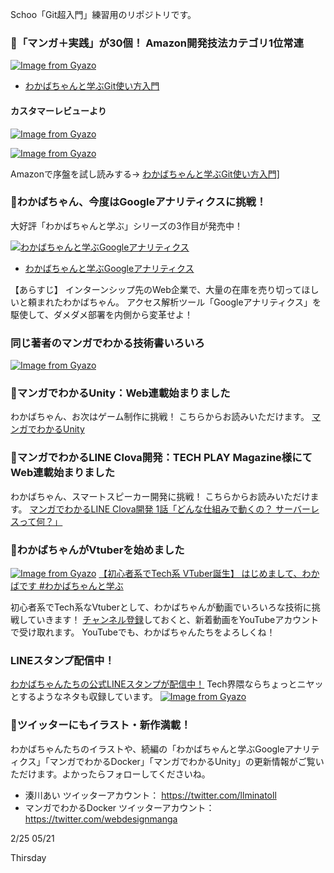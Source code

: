 Schoo「Git超入門」練習用のリポジトリです。

### 🌱「マンガ＋実践」が30個！ Amazon開発技法カテゴリ1位常連
<a href="https://amzn.to/2GgQCox">![Image from Gyazo](https://i.gyazo.com/0465458c28f3cd2b39774b75f7504b32.png)</a>

- <a href="https://amzn.to/2GgQCox">わかばちゃんと学ぶGit使い方入門</a>

#### カスタマーレビューより
<a href="https://amzn.to/2GgQCox">![Image from Gyazo](https://i.gyazo.com/3be55bf343bd016b8f4c46f04627a938.png)</a>

<a href="https://amzn.to/2GgQCox">![Image from Gyazo](https://i.gyazo.com/bbf1dc4c34ef81c866d941d8c25e7806.png)</a>

Amazonで序盤を試し読みする→ <a href="https://amzn.to/2GgQCox">わかばちゃんと学ぶGit使い方入門]</a>

### 🌱わかばちゃん、今度はGoogleアナリティクスに挑戦！
大好評「わかばちゃんと学ぶ」シリーズの3作目が発売中！

<a href="https://goo.gl/wU26Pp">![わかばちゃんと学ぶGoogleアナリティクス](https://gyazo.com/ea1c0aaeeb787405a7e5b032c51d09e8.png)</a>

- <a href="https://goo.gl/wU26Pp">わかばちゃんと学ぶGoogleアナリティクス</a>

 【あらすじ】 インターンシップ先のWeb企業で、大量の在庫を売り切ってほしいと頼まれたわかばちゃん。 アクセス解析ツール「Googleアナリティクス」を駆使して、ダメダメ部署を内側から変革せよ！

### 同じ著者のマンガでわかる技術書いろいろ
[![Image from Gyazo](https://i.gyazo.com/307889931fb5cf98e0ed53e1f25c4b5d.png)](https://amzn.to/2GasQeP)

### 🌱マンガでわかるUnity：Web連載始まりました
わかばちゃん、お次はゲーム制作に挑戦！
こちらからお読みいただけます。
[マンガでわかるUnity](https://unity-manga.hatenablog.com/)

 ### 🌱マンガでわかるLINE Clova開発：TECH PLAY Magazine様にてWeb連載始まりました
わかばちゃん、スマートスピーカー開発に挑戦！
こちらからお読みいただけます。
[マンガでわかるLINE Clova開発 1話「どんな仕組みで動くの？ サーバーレスって何？」](https://techplay.jp/column/354)

### 🌱わかばちゃんがVtuberを始めました
[![Image from Gyazo](https://i.gyazo.com/5422c4d554dbfbdc54741c862f64d254.gif)](https://gyazo.com/5422c4d554dbfbdc54741c862f64d254)
[【初心者系でTech系 VTuber誕生】 はじめまして、わかばです #わかばちゃんと学ぶ](https://www.youtube.com/watch?v=oOiOn-3AJuo)

初心者系でTech系なVtuberとして、わかばちゃんが動画でいろいろな技術に挑戦していきます！
[チャンネル登録](https://www.youtube.com/channel/UCky-Q8NPjoohScbfrKU6AWA)しておくと、新着動画をYouTubeアカウントで受け取れます。
YouTubeでも、わかばちゃんたちをよろしくね！

### LINEスタンプ配信中！
[わかばちゃんたちの公式LINEスタンプが配信中！](https://store.line.me/stickershop/product/5400742/ja)
Tech界隈ならちょっとニヤッとするようなネタも収録しています。
[![Image from Gyazo](https://i.gyazo.com/35adbd7f45cbeacd3e97ecddc7e94d61.png)](https://store.line.me/stickershop/product/5400742/ja)

### 🌱ツイッターにもイラスト・新作満載！
わかばちゃんたちのイラストや、続編の「わかばちゃんと学ぶGoogleアナリティクス」「マンガでわかるDocker」「マンガでわかるUnity」の更新情報がご覧いただけます。よかったらフォローしてくださいね。

- 湊川あい ツイッターアカウント： https://twitter.com/llminatoll
- マンガでわかるDocker ツイッターアカウント： https://twitter.com/webdesignmanga

2/25
05/21

Thirsday
